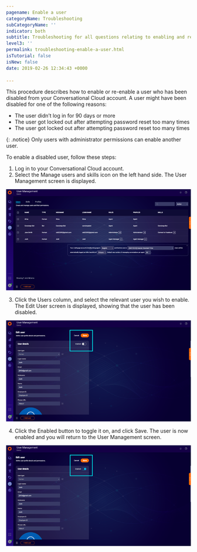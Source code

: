 ```yaml
---
pagename: Enable a user
categoryName: Troubleshooting
subCategoryName: ''
indicator: both
subtitle: Troubleshooting for all questions relating to enabling and re-enabling a user
level3: ''
permalink: troubleshooting-enable-a-user.html
isTutorial: false
isNew: false
date: 2019-02-26 12:34:43 +0000

---
```


This procedure describes how to enable or re-enable a user who has been disabled from your Conversational Cloud account. A user might have been disabled for one of the following reasons:

* The user didn’t log in for 90 days or more
* The user got locked out after attempting password reset too many times
* The user got locked out after attempting password reset too many times

{: .notice} Only users with administrator permissions can enable another user. 

To enable a disabled user, follow these steps:

1. Log in to your Conversational Cloud account. 
2. Select the Manage users and skills icon on the left hand side. The User Management screen is displayed.

![](img/enable-users-1.png)

3. Click the Users column, and select the relevant user you wish to enable. The Edit User screen is displayed, showing that the user has been disabled.

![](img/enable-users-2.png)

4. Click the Enabled button to toggle it on, and click Save. The user is now enabled and you will return to the User Management screen.

![](img/enable-users-3.png)
